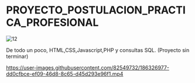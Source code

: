 # PROYECTO_POSTULACION_PRACTICA_PROFESIONAL
![12](https://user-images.githubusercontent.com/82549732/186312493-4810d51e-1c64-450d-b1e7-c07bd3871cc4.png)

De todo un poco, HTML,CSS,Javascript,PHP y consultas SQL. (Proyecto sin terminar)


https://user-images.githubusercontent.com/82549732/186326977-dd0cfbce-ef09-46d8-8c65-d45d293e96f1.mp4

